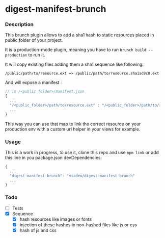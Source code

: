 # digest-manifest-brunch

### Description

This brunch plugin allows to add a sha1 hash to static resources placed in public folder of your project.

It is a production-mode plugin, meaning you have to run `brunch build --production` to run it.

It will copy existing files adding them a sha1 sequence like following:

```
/public/path/to/resource.ext => /public/path/to/resource.sha1sd9c0.ext
```

And will expose a manifest :
```javascript
// in /<public folder>/manifest.json
{
  ...
  "/<public_folder>/path/to/resource.ext" : "/<public_folder>/path/to/resource.sha1sd9c0.ext"
  ...
}
```

This way you can use that map to link the correct resource on your production env with a custom url helper in your views for example.

### Usage

This is a work in progress, to use it, clone this repo and use `npm link` or add this line in you package.json devDependencies:
```javascript
{
  ...
  "digest-manifest-brunch": "viadeo/digest-manifest-brunch"
  ...
}
```

### Todo

- [ ] Tests
- [x] Sequence
  - [x] hash resources like images or fonts
  - [x] injection of these hashes in non-hashed files like js or css
  - [x] hash of js and css
